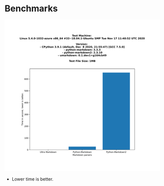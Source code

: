 # Benchmarks

![](https://raw.githubusercontent.com/kumaraditya303/umarkdown/master/docs/images/benchmarks.svg)

- Lower time is better.
